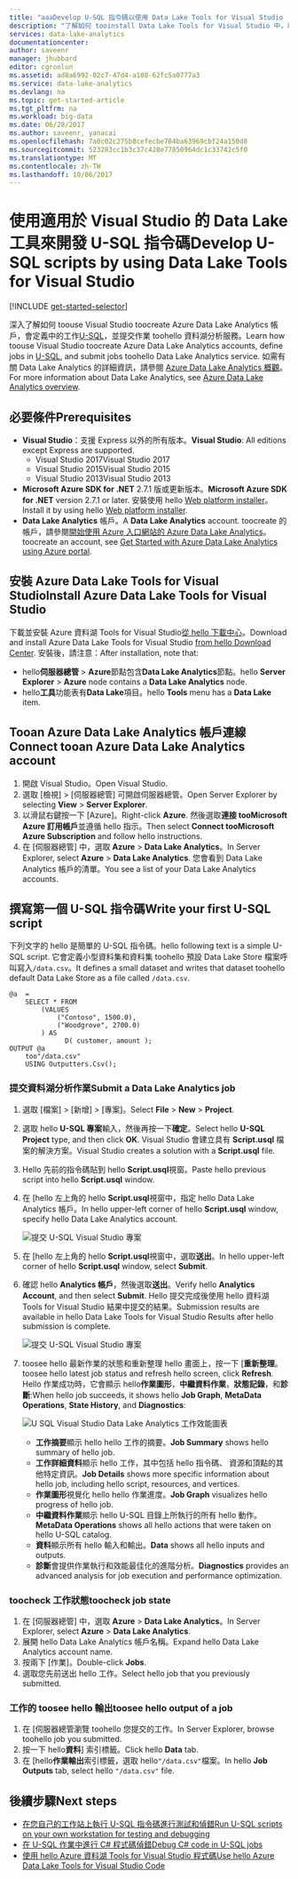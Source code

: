 ```yaml
---
title: "aaaDevelop U-SQL 指令碼以使用 Data Lake Tools for Visual Studio |Microsoft 文件"
description: "了解如何 tooinstall Data Lake Tools for Visual Studio 中，以及如何 toodevelop 和測試 U-SQL 指令碼。"
services: data-lake-analytics
documentationcenter: 
author: saveenr
manager: jhubbard
editor: cgronlun
ms.assetid: ad8a6992-02c7-47d4-a108-62fc5a0777a3
ms.service: data-lake-analytics
ms.devlang: na
ms.topic: get-started-article
ms.tgt_pltfrm: na
ms.workload: big-data
ms.date: 06/28/2017
ms.author: saveenr, yanacai
ms.openlocfilehash: 7a0c02c275b8cefecbe784ba63969cbf24a150d8
ms.sourcegitcommit: 523283cc1b3c37c428e77850964dc1c33742c5f0
ms.translationtype: MT
ms.contentlocale: zh-TW
ms.lasthandoff: 10/06/2017
---
```

# <a name="develop-u-sql-scripts-by-using-data-lake-tools-for-visual-studio"></a><span data-ttu-id="4b94c-103">使用適用於 Visual Studio 的 Data Lake 工具來開發 U-SQL 指令碼</span><span class="sxs-lookup"><span data-stu-id="4b94c-103">Develop U-SQL scripts by using Data Lake Tools for Visual Studio</span></span>
[!INCLUDE [get-started-selector](../../includes/data-lake-analytics-selector-get-started.md)]


<span data-ttu-id="4b94c-104">深入了解如何 toouse Visual Studio toocreate Azure Data Lake Analytics 帳戶，會定義中的工作[U-SQL](data-lake-analytics-u-sql-get-started.md)，並提交作業 toohello 資料湖分析服務。</span><span class="sxs-lookup"><span data-stu-id="4b94c-104">Learn how toouse Visual Studio toocreate Azure Data Lake Analytics accounts, define jobs in [U-SQL](data-lake-analytics-u-sql-get-started.md), and submit jobs toohello Data Lake Analytics service.</span></span> <span data-ttu-id="4b94c-105">如需有關 Data Lake Analytics 的詳細資訊，請參閱 [Azure Data Lake Analytics 概觀](data-lake-analytics-overview.md)。</span><span class="sxs-lookup"><span data-stu-id="4b94c-105">For more information about Data Lake Analytics, see [Azure Data Lake Analytics overview](data-lake-analytics-overview.md).</span></span>


## <a name="prerequisites"></a><span data-ttu-id="4b94c-106">必要條件</span><span class="sxs-lookup"><span data-stu-id="4b94c-106">Prerequisites</span></span>

* <span data-ttu-id="4b94c-107">**Visual Studio**：支援 Express 以外的所有版本。</span><span class="sxs-lookup"><span data-stu-id="4b94c-107">**Visual Studio**: All editions except Express are supported.</span></span>
    * <span data-ttu-id="4b94c-108">Visual Studio 2017</span><span class="sxs-lookup"><span data-stu-id="4b94c-108">Visual Studio 2017</span></span>
    * <span data-ttu-id="4b94c-109">Visual Studio 2015</span><span class="sxs-lookup"><span data-stu-id="4b94c-109">Visual Studio 2015</span></span>
    * <span data-ttu-id="4b94c-110">Visual Studio 2013</span><span class="sxs-lookup"><span data-stu-id="4b94c-110">Visual Studio 2013</span></span>
* <span data-ttu-id="4b94c-111">**Microsoft Azure SDK for .NET** 2.7.1 版或更新版本。</span><span class="sxs-lookup"><span data-stu-id="4b94c-111">**Microsoft Azure SDK for .NET** version 2.7.1 or later.</span></span>  <span data-ttu-id="4b94c-112">安裝使用 hello [Web platform installer](http://www.microsoft.com/web/downloads/platform.aspx)。</span><span class="sxs-lookup"><span data-stu-id="4b94c-112">Install it by using hello [Web platform installer](http://www.microsoft.com/web/downloads/platform.aspx).</span></span>
* <span data-ttu-id="4b94c-113">**Data Lake Analytics** 帳戶。</span><span class="sxs-lookup"><span data-stu-id="4b94c-113">A **Data Lake Analytics** account.</span></span> <span data-ttu-id="4b94c-114">toocreate 的帳戶，請參閱[開始使用 Azure 入口網站的 Azure Data Lake Analytics](data-lake-analytics-get-started-portal.md)。</span><span class="sxs-lookup"><span data-stu-id="4b94c-114">toocreate an account, see [Get Started with Azure Data Lake Analytics using Azure portal](data-lake-analytics-get-started-portal.md).</span></span>

## <a name="install-azure-data-lake-tools-for-visual-studio"></a><span data-ttu-id="4b94c-115">安裝 Azure Data Lake Tools for Visual Studio</span><span class="sxs-lookup"><span data-stu-id="4b94c-115">Install Azure Data Lake Tools for Visual Studio</span></span> 

<span data-ttu-id="4b94c-116">下載並安裝 Azure 資料湖 Tools for Visual Studio[從 hello 下載中心](http://aka.ms/adltoolsvs)。</span><span class="sxs-lookup"><span data-stu-id="4b94c-116">Download and install Azure Data Lake Tools for Visual Studio [from hello Download Center](http://aka.ms/adltoolsvs).</span></span> <span data-ttu-id="4b94c-117">安裝後，請注意：</span><span class="sxs-lookup"><span data-stu-id="4b94c-117">After installation, note that:</span></span>
* <span data-ttu-id="4b94c-118">hello**伺服器總管** > **Azure**節點包含**Data Lake Analytics**節點。</span><span class="sxs-lookup"><span data-stu-id="4b94c-118">hello **Server Explorer** > **Azure** node contains a **Data Lake Analytics** node.</span></span> 
* <span data-ttu-id="4b94c-119">hello**工具**功能表有**Data Lake**項目。</span><span class="sxs-lookup"><span data-stu-id="4b94c-119">hello **Tools** menu has a **Data Lake** item.</span></span>

## <a name="connect-tooan-azure-data-lake-analytics-account"></a><span data-ttu-id="4b94c-120">Tooan Azure Data Lake Analytics 帳戶連線</span><span class="sxs-lookup"><span data-stu-id="4b94c-120">Connect tooan Azure Data Lake Analytics account</span></span>

1. <span data-ttu-id="4b94c-121">開啟 Visual Studio。</span><span class="sxs-lookup"><span data-stu-id="4b94c-121">Open Visual Studio.</span></span>
2. <span data-ttu-id="4b94c-122">選取 [檢視] > [伺服器總管] 可開啟伺服器總管。</span><span class="sxs-lookup"><span data-stu-id="4b94c-122">Open Server Explorer by selecting **View** > **Server Explorer**.</span></span>
3. <span data-ttu-id="4b94c-123">以滑鼠右鍵按一下 [Azure]。</span><span class="sxs-lookup"><span data-stu-id="4b94c-123">Right-click **Azure**.</span></span> <span data-ttu-id="4b94c-124">然後選取**連接 tooMicrosoft Azure 訂用帳戶**並遵循 hello 指示。</span><span class="sxs-lookup"><span data-stu-id="4b94c-124">Then select **Connect tooMicrosoft Azure Subscription** and follow hello instructions.</span></span>
4. <span data-ttu-id="4b94c-125">在 [伺服器總管] 中，選取 **Azure** > **Data Lake Analytics**。</span><span class="sxs-lookup"><span data-stu-id="4b94c-125">In Server Explorer, select **Azure** > **Data Lake Analytics**.</span></span> <span data-ttu-id="4b94c-126">您會看到 Data Lake Analytics 帳戶的清單。</span><span class="sxs-lookup"><span data-stu-id="4b94c-126">You see a list of your Data Lake Analytics accounts.</span></span>


## <a name="write-your-first-u-sql-script"></a><span data-ttu-id="4b94c-127">撰寫第一個 U-SQL 指令碼</span><span class="sxs-lookup"><span data-stu-id="4b94c-127">Write your first U-SQL script</span></span>

<span data-ttu-id="4b94c-128">下列文字的 hello 是簡單的 U-SQL 指令碼。</span><span class="sxs-lookup"><span data-stu-id="4b94c-128">hello following text is a simple U-SQL script.</span></span> <span data-ttu-id="4b94c-129">它會定義小型資料集和資料集 toohello 預設 Data Lake Store 檔案呼叫寫入`/data.csv`。</span><span class="sxs-lookup"><span data-stu-id="4b94c-129">It defines a small dataset and writes that dataset toohello default Data Lake Store as a file called `/data.csv`.</span></span>

```
@a  = 
    SELECT * FROM 
        (VALUES
            ("Contoso", 1500.0),
            ("Woodgrove", 2700.0)
        ) AS 
              D( customer, amount );
OUTPUT @a
    too"/data.csv"
    USING Outputters.Csv();
```

### <a name="submit-a-data-lake-analytics-job"></a><span data-ttu-id="4b94c-130">提交資料湖分析作業</span><span class="sxs-lookup"><span data-stu-id="4b94c-130">Submit a Data Lake Analytics job</span></span>

1. <span data-ttu-id="4b94c-131">選取 [檔案] > [新增] > [專案]。</span><span class="sxs-lookup"><span data-stu-id="4b94c-131">Select **File** > **New** > **Project**.</span></span>

2. <span data-ttu-id="4b94c-132">選取 hello **U-SQL 專案**輸入，然後再按一下**確定**。</span><span class="sxs-lookup"><span data-stu-id="4b94c-132">Select hello **U-SQL Project** type, and then click **OK**.</span></span> <span data-ttu-id="4b94c-133">Visual Studio 會建立具有 **Script.usql** 檔案的解決方案。</span><span class="sxs-lookup"><span data-stu-id="4b94c-133">Visual Studio creates a solution with a **Script.usql** file.</span></span>

3. <span data-ttu-id="4b94c-134">Hello 先前的指令碼貼到 hello **Script.usql**視窗。</span><span class="sxs-lookup"><span data-stu-id="4b94c-134">Paste hello previous script into hello **Script.usql** window.</span></span>

4. <span data-ttu-id="4b94c-135">在 [hello 左上角的 hello **Script.usql**視窗中，指定 hello Data Lake Analytics 帳戶。</span><span class="sxs-lookup"><span data-stu-id="4b94c-135">In hello upper-left corner of hello **Script.usql** window, specify hello Data Lake Analytics account.</span></span>

    ![提交 U-SQL Visual Studio 專案](./media/data-lake-analytics-data-lake-tools-get-started/data-lake-analytics-data-lake-tools-submit-job.png)

5. <span data-ttu-id="4b94c-137">在 [hello 左上角的 hello **Script.usql**視窗中，選取**送出**。</span><span class="sxs-lookup"><span data-stu-id="4b94c-137">In hello upper-left corner of hello **Script.usql** window, select **Submit**.</span></span>
6. <span data-ttu-id="4b94c-138">確認 hello **Analytics 帳戶**，然後選取**送出**。</span><span class="sxs-lookup"><span data-stu-id="4b94c-138">Verify hello **Analytics Account**, and then select **Submit**.</span></span> <span data-ttu-id="4b94c-139">Hello 提交完成後使用 hello 資料湖 Tools for Visual Studio 結果中提交的結果。</span><span class="sxs-lookup"><span data-stu-id="4b94c-139">Submission results are available in hello Data Lake Tools for Visual Studio Results after hello submission is complete.</span></span>

    ![提交 U-SQL Visual Studio 專案](./media/data-lake-analytics-data-lake-tools-get-started/data-lake-analytics-data-lake-tools-submit-job-advanced.png)
7. <span data-ttu-id="4b94c-141">toosee hello 最新作業的狀態和重新整理 hello 畫面上，按一下 [**重新整理**。</span><span class="sxs-lookup"><span data-stu-id="4b94c-141">toosee hello latest job status and refresh hello screen, click **Refresh**.</span></span> <span data-ttu-id="4b94c-142">Hello 作業成功時，它會顯示 hello**作業圖形**，**中繼資料作業**，**狀態記錄**，和**診斷**:</span><span class="sxs-lookup"><span data-stu-id="4b94c-142">When hello job succeeds, it shows hello **Job Graph**, **MetaData Operations**, **State History**, and **Diagnostics**:</span></span>

    ![U SQL Visual Studio Data Lake Analytics 工作效能圖表](./media/data-lake-analytics-data-lake-tools-get-started/data-lake-analytics-data-lake-tools-performance-graph.png)

   * <span data-ttu-id="4b94c-144">**工作摘要**顯示 hello hello 工作的摘要。</span><span class="sxs-lookup"><span data-stu-id="4b94c-144">**Job Summary** shows hello summary of hello job.</span></span>   
   * <span data-ttu-id="4b94c-145">**工作詳細資料**顯示 hello 工作，其中包括 hello 指令碼、 資源和頂點的其他特定資訊。</span><span class="sxs-lookup"><span data-stu-id="4b94c-145">**Job Details** shows more specific information about hello job, including hello script, resources, and vertices.</span></span>
   * <span data-ttu-id="4b94c-146">**作業圖形**視覺化 hello hello 作業進度。</span><span class="sxs-lookup"><span data-stu-id="4b94c-146">**Job Graph** visualizes hello progress of hello job.</span></span>
   * <span data-ttu-id="4b94c-147">**中繼資料作業**顯示 hello U-SQL 目錄上所執行的所有 hello 動作。</span><span class="sxs-lookup"><span data-stu-id="4b94c-147">**MetaData Operations** shows all hello actions that were taken on hello U-SQL catalog.</span></span>
   * <span data-ttu-id="4b94c-148">**資料**顯示所有 hello 輸入和輸出。</span><span class="sxs-lookup"><span data-stu-id="4b94c-148">**Data** shows all hello inputs and outputs.</span></span>
   * <span data-ttu-id="4b94c-149">**診斷**會提供作業執行和效能最佳化的進階分析。</span><span class="sxs-lookup"><span data-stu-id="4b94c-149">**Diagnostics** provides an advanced analysis for job execution and performance optimization.</span></span>

### <a name="toocheck-job-state"></a><span data-ttu-id="4b94c-150">toocheck 工作狀態</span><span class="sxs-lookup"><span data-stu-id="4b94c-150">toocheck job state</span></span>

1. <span data-ttu-id="4b94c-151">在 [伺服器總管] 中，選取 **Azure** > **Data Lake Analytics**。</span><span class="sxs-lookup"><span data-stu-id="4b94c-151">In Server Explorer, select **Azure** > **Data Lake Analytics**.</span></span> 
2. <span data-ttu-id="4b94c-152">展開 hello Data Lake Analytics 帳戶名稱。</span><span class="sxs-lookup"><span data-stu-id="4b94c-152">Expand hello Data Lake Analytics account name.</span></span>
3. <span data-ttu-id="4b94c-153">按兩下 [作業]。</span><span class="sxs-lookup"><span data-stu-id="4b94c-153">Double-click **Jobs**.</span></span>
4. <span data-ttu-id="4b94c-154">選取您先前送出 hello 工作。</span><span class="sxs-lookup"><span data-stu-id="4b94c-154">Select hello job that you previously submitted.</span></span>

### <a name="toosee-hello-output-of-a-job"></a><span data-ttu-id="4b94c-155">工作的 toosee hello 輸出</span><span class="sxs-lookup"><span data-stu-id="4b94c-155">toosee hello output of a job</span></span>

1. <span data-ttu-id="4b94c-156">在 [伺服器總管瀏覽 toohello 您提交的工作。</span><span class="sxs-lookup"><span data-stu-id="4b94c-156">In Server Explorer, browse toohello job you submitted.</span></span>
2. <span data-ttu-id="4b94c-157">按一下 hello**資料**] 索引標籤。</span><span class="sxs-lookup"><span data-stu-id="4b94c-157">Click hello **Data** tab.</span></span>
3. <span data-ttu-id="4b94c-158">在 [hello**作業輸出**索引標籤，選取 hello`"/data.csv"`檔案。</span><span class="sxs-lookup"><span data-stu-id="4b94c-158">In hello **Job Outputs** tab, select hello `"/data.csv"` file.</span></span>

## <a name="next-steps"></a><span data-ttu-id="4b94c-159">後續步驟</span><span class="sxs-lookup"><span data-stu-id="4b94c-159">Next steps</span></span>

* [<span data-ttu-id="4b94c-160">在您自己的工作站上執行 U-SQL 指令碼進行測試和偵錯</span><span class="sxs-lookup"><span data-stu-id="4b94c-160">Run U-SQL scripts on your own workstation for testing and debugging</span></span>](data-lake-analytics-data-lake-tools-local-run.md)
* [<span data-ttu-id="4b94c-161">在 U-SQL 作業中進行 C# 程式碼偵錯</span><span class="sxs-lookup"><span data-stu-id="4b94c-161">Debug C# code in U-SQL jobs</span></span>](data-lake-analytics-debug-u-sql-jobs.md)
* [<span data-ttu-id="4b94c-162">使用 hello Azure 資料湖 Tools for Visual Studio 程式碼</span><span class="sxs-lookup"><span data-stu-id="4b94c-162">Use hello Azure Data Lake Tools for Visual Studio Code</span></span>](data-lake-analytics-data-lake-tools-for-vscode.md)
